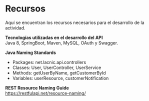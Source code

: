 # Recursos

Aquí se encuentran los recursos necesarios para el desarrollo de la actividad.  

**Tecnologías utilizadas en el desarrollo del API**  
Java 8, SpringBoot, Maven, MySQL, OAuth y Swagger.  

**Java Naming Standards**  
* Packages: net.lacnic.api.controllers  
* Classes: User, UserController, UserService  
* Methods: getUserByName, getCustomerById  
* Variables: userResource, customerNotification  

**REST Resource Naming Guide**  
https://restfulapi.net/resource-naming/  
